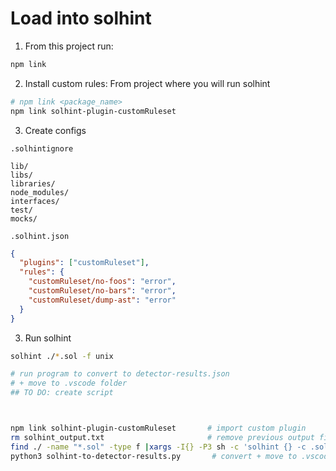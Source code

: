# Load into solhint

1. From this project run:

```bash
npm link
```

2. Install custom rules: From project where you will run solhint 

```bash
# npm link <package_name>
npm link solhint-plugin-customRuleset
```

3. Create configs

`.solhintignore`
```
lib/
libs/
libraries/
node_modules/
interfaces/
test/
mocks/
```

`.solhint.json`
```json
{
  "plugins": ["customRuleset"],
  "rules": {
    "customRuleset/no-foos": "error",
    "customRuleset/no-bars": "error",
    "customRuleset/dump-ast": "error"
  }
}
```

3. Run solhint

```bash
solhint ./*.sol -f unix

# run program to convert to detector-results.json
# + move to .vscode folder
## TO DO: create script



npm link solhint-plugin-customRuleset       # import custom plugin
rm solhint_output.txt                       # remove previous output file
find ./ -name "*.sol" -type f |xargs -I{} -P3 sh -c 'solhint {} -c .solhint.json -f unix -c >>  solhint_output.txt'  # run solhint
python3 solhint-to-detector-results.py       # convert + move to .vscode
```


